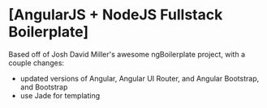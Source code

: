 # [AngularJS + NodeJS Fullstack Boilerplate]

Based off of Josh David Miller's awesome ngBoilerplate project, with a couple changes:
- updated versions of Angular, Angular UI Router, and Angular Bootstrap, and Bootstrap
- use Jade for templating
